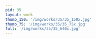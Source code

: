 ```yaml
---
pid: 35
layout: work
thumb_150: '/img/works/35/35_150x.jpg'
thumb_75: '/img/works/35/35_75x.jpg'
full: '/img/works/35/35_640x.jpg'
---
```

